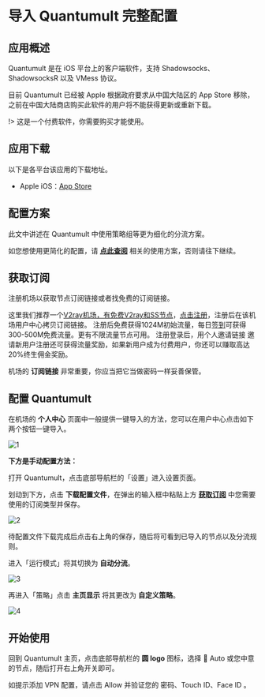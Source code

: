 # 导入 Quantumult 完整配置

## 应用概述

Quantumult 是在 iOS 平台上的客户端软件，支持 Shadowsocks、ShadowsocksR 以及 VMess 协议。

目前 Quantumult 已经被 Apple 根据政府要求从中国大陆区的 App Store 移除，之前在中国大陆商店购买此软件的用户将不能获得更新或重新下载。

!> 这是一个付费软件，你需要购买才能使用。

## 应用下载

以下是各平台该应用的下载地址。

- Apple iOS：[App Store](https://itunes.apple.com/us/app/quantumult/id1252015438?ls=1&mt=8)

## 配置方案

此文中讲述在 Quantumult 中使用策略组等更为细化的分流方案。

如您想使用更简化的配置，请 **[点此查阅](Quantumult_sub.md)** 相关的使用方案，否则请往下继续。

## 获取订阅

注册机场以获取节点订阅链接或者找免费的订阅链接。

这里我们推荐一个[V2ray机场，有免费V2ray和SS节点](https://github.com/bannedbook/fanqiang/wiki/V2ray%E6%9C%BA%E5%9C%BA)，[点击注册](https://w1.v2dns.xyz/auth/register?code=cd79)，注册后在该机场用户中心拷贝订阅链接。
注册后免费获得1024M初始流量，每日[签到](https://raw.githubusercontent.com/bannedbook/fanqiang/master/v2ss/images/checkin.jpg)可获得300-500M免费流量。更有不限流量节点可用。
注册登录后，用个人邀请链接 邀请新用户注册还可获得流量奖励，如果新用户成为付费用户，你还可以赚取高达20%终生佣金奖励。

机场的 **订阅链接** 非常重要，你应当把它当做密码一样妥善保管。

## 配置 Quantumult

在机场的 **个人中心** 页面中一般提供一键导入的方法，您可以在用户中心点击如下两个按钮一键导入。

![1](https://v2free.org/docs/SSPanel/iOS/images/quantumult_conf-1.jpg)

**下方是手动配置方法：**

打开 Quantumult，点击底部导航栏的「设置」进入设置页面。

划动到下方，点击 **下载配置文件**，在弹出的输入框中粘贴上方 **[获取订阅](#获取订阅)** 中您需要使用的订阅类型并保存。

![2](https://v2free.org/docs/SSPanel/iOS/images/quantumult_conf-2.jpg)

待配置文件下载完成后点击右上角的保存，随后将可看到已导入的节点以及分流规则。

进入「运行模式」将其切换为 **自动分流**。

![3](https://v2free.org/docs/SSPanel/iOS/images/quantumult_conf-3.jpg)

再进入「策略」点击 **主页显示** 将其更改为 **自定义策略**。

![4](https://v2free.org/docs/SSPanel/iOS/images/quantumult_conf-4.jpg)

## 开始使用

回到 Quantumult 主页，点击底部导航栏的 **圆 logo** 图标，选择 🏃 Auto 或您中意的节点，随后打开右上角开关即可。

如提示添加 VPN 配置，请点击 Allow 并验证您的 密码、Touch ID、Face ID 。
